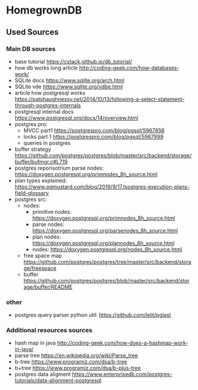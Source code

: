 # HomegrownDB

## Used Sources
### Main DB sources
- base tutorial https://cstack.github.io/db_tutorial/
- how db works long article http://coding-geek.com/how-databases-work/
- SQLite docs https://www.sqlite.org/arch.html
- SQLite vde https://www.sqlite.org/vdbe.html
- article how postgresql works https://patshaughnessy.net/2014/10/13/following-a-select-statement-through-postgres-internals
- postgresql internal docs https://www.postgresql.org/docs/14/overview.html
- postgres pro:
  - MVCC part1 https://postgrespro.com/blog/pgsql/5967856
  - locks part 1 https://postgrespro.com/blog/pgsql/5967999
  - queries in postgres
- buffer strategy https://github.com/postgres/postgres/blob/master/src/backend/storage/buffer/bufmgr.c#L719
- postgres reporisotrium parse nodes: https://doxygen.postgresql.org/primnodes_8h_source.html
- plan types explained: https://www.pgmustard.com/blog/2019/9/17/postgres-execution-plans-field-glossary
- postgres src:
  - nodes:
    - primitive nodes: https://doxygen.postgresql.org/primnodes_8h_source.html
    - parse nodes: https://doxygen.postgresql.org/parsenodes_8h_source.html
    - plan nodes: https://doxygen.postgresql.org/plannodes_8h_source.html
    - nodes: https://doxygen.postgresql.org/nodes_8h_source.html
  - free space map https://github.com/postgres/postgres/tree/master/src/backend/storage/freespace
  - buffer https://github.com/postgres/postgres/blob/master/src/backend/storage/buffer/README

### other
- postgres query parser python util: https://github.com/lelit/pglast


### Additional resources sources
- hash map in java http://coding-geek.com/how-does-a-hashmap-work-in-java/
- parse tree https://en.wikipedia.org/wiki/Parse_tree
- b-tree https://www.programiz.com/dsa/b-tree
- b+tree https://www.programiz.com/dsa/b-plus-tree
- postgres data aligment https://www.enterprisedb.com/postgres-tutorials/data-alignment-postgresql
